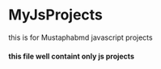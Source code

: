 # MyJsProjects
this is for Mustaphabmd javascript projects
#### this file well containt only js projects
